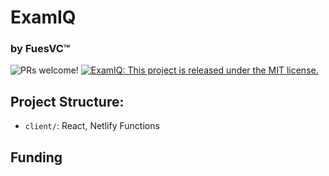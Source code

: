 # ExamIQ

### by FuesVC™

<p>
  <img src="https://img.shields.io/badge/PRs-welcome-brightgreen.svg" alt="PRs welcome!" />
  <a href="https://github.com/fuesvc/examiq/blob/master/LICENSE">
    <img src="https://img.shields.io/badge/license-MIT-blue.svg" alt="ExamIQ: This project is released under the MIT license." />
  </a>
</p>

## Project Structure:

- `client/`: React, Netlify Functions


## Funding

